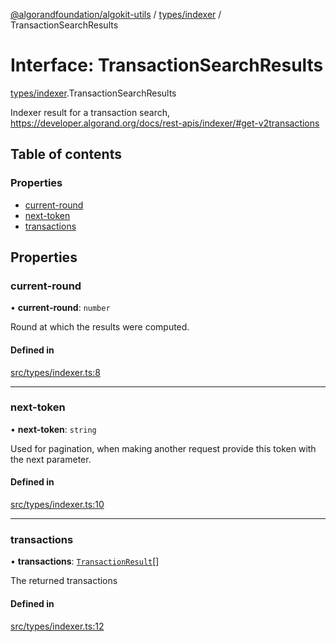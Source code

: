 [@algorandfoundation/algokit-utils](../index.md) / [types/indexer](../modules/types_indexer.md) / TransactionSearchResults

# Interface: TransactionSearchResults

[types/indexer](../modules/types_indexer.md).TransactionSearchResults

Indexer result for a transaction search, https://developer.algorand.org/docs/rest-apis/indexer/#get-v2transactions

## Table of contents

### Properties

- [current-round](types_indexer.TransactionSearchResults.md#current-round)
- [next-token](types_indexer.TransactionSearchResults.md#next-token)
- [transactions](types_indexer.TransactionSearchResults.md#transactions)

## Properties

### current-round

• **current-round**: `number`

Round at which the results were computed.

#### Defined in

[src/types/indexer.ts:8](https://github.com/algorandfoundation/algokit-utils-ts/blob/main/src/types/indexer.ts#L8)

___

### next-token

• **next-token**: `string`

Used for pagination, when making another request provide this token with the next parameter.

#### Defined in

[src/types/indexer.ts:10](https://github.com/algorandfoundation/algokit-utils-ts/blob/main/src/types/indexer.ts#L10)

___

### transactions

• **transactions**: [`TransactionResult`](types_indexer.TransactionResult.md)[]

The returned transactions

#### Defined in

[src/types/indexer.ts:12](https://github.com/algorandfoundation/algokit-utils-ts/blob/main/src/types/indexer.ts#L12)
